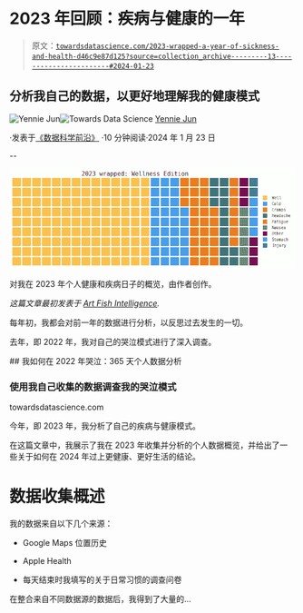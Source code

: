 # 2023 年回顾：疾病与健康的一年

> 原文：[`towardsdatascience.com/2023-wrapped-a-year-of-sickness-and-health-d46c9e87d125?source=collection_archive---------13-----------------------#2024-01-23`](https://towardsdatascience.com/2023-wrapped-a-year-of-sickness-and-health-d46c9e87d125?source=collection_archive---------13-----------------------#2024-01-23)

## 分析我自己的数据，以更好地理解我的健康模式

[](https://medium.com/@artfish?source=post_page---byline--d46c9e87d125--------------------------------)![Yennie Jun](https://medium.com/@artfish?source=post_page---byline--d46c9e87d125--------------------------------)[](https://towardsdatascience.com/?source=post_page---byline--d46c9e87d125--------------------------------)![Towards Data Science](https://towardsdatascience.com/?source=post_page---byline--d46c9e87d125--------------------------------) [Yennie Jun](https://medium.com/@artfish?source=post_page---byline--d46c9e87d125--------------------------------)

·发表于[《数据科学前沿》](https://towardsdatascience.com/?source=post_page---byline--d46c9e87d125--------------------------------) ·10 分钟阅读·2024 年 1 月 23 日

--

![](img/7825c5d0deaad69c439e352d1d7f4818.png)

对我在 2023 年个人健康和疾病日子的概览，由作者创作。

*这篇文章最初发表于* [*Art Fish Intelligence*](https://www.artfish.ai/p/2023-wrapped-a-year-of-sickness-and)*.*

每年初，我都会对前一年的数据进行分析，以反思过去发生的一切。

去年，即 2022 年，我对自己的哭泣模式进行了深入调查。

[](/how-i-cried-in-2022-an-analysis-of-365-days-of-personal-data-190082a3c65?source=post_page-----d46c9e87d125--------------------------------) ## 我如何在 2022 年哭泣：365 天个人数据分析

### 使用我自己收集的数据调查我的哭泣模式

towardsdatascience.com

今年，即 2023 年，我分析了自己的疾病与健康模式。

在这篇文章中，我展示了我在 2023 年收集并分析的个人数据概览，并给出了一些关于如何在 2024 年过上更健康、更好生活的结论。

# 数据收集概述

我的数据来自以下几个来源：

+   Google Maps 位置历史

+   Apple Health

+   每天结束时我填写的关于日常习惯的调查问卷

在整合来自不同数据源的数据后，我得到了大量的…
